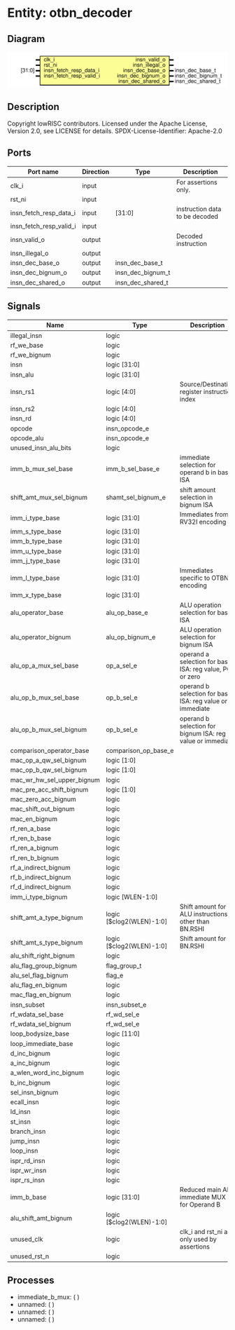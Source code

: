 # Entity: otbn_decoder

## Diagram

![Diagram](otbn_decoder.svg "Diagram")
## Description

Copyright lowRISC contributors.
 Licensed under the Apache License, Version 2.0, see LICENSE for details.
 SPDX-License-Identifier: Apache-2.0
 
## Ports

| Port name               | Direction | Type              | Description                    |
| ----------------------- | --------- | ----------------- | ------------------------------ |
| clk_i                   | input     |                   | For assertions only.           |
| rst_ni                  | input     |                   |                                |
| insn_fetch_resp_data_i  | input     | [31:0]            | instruction data to be decoded |
| insn_fetch_resp_valid_i | input     |                   |                                |
| insn_valid_o            | output    |                   | Decoded instruction            |
| insn_illegal_o          | output    |                   |                                |
| insn_dec_base_o         | output    | insn_dec_base_t   |                                |
| insn_dec_bignum_o       | output    | insn_dec_bignum_t |                                |
| insn_dec_shared_o       | output    | insn_dec_shared_t |                                |
## Signals

| Name                       | Type                     | Description                                                |
| -------------------------- | ------------------------ | ---------------------------------------------------------- |
| illegal_insn               | logic                    |                                                            |
| rf_we_base                 | logic                    |                                                            |
| rf_we_bignum               | logic                    |                                                            |
| insn                       | logic [31:0]             |                                                            |
| insn_alu                   | logic [31:0]             |                                                            |
| insn_rs1                   | logic [4:0]              | Source/Destination register instruction index              |
| insn_rs2                   | logic [4:0]              |                                                            |
| insn_rd                    | logic [4:0]              |                                                            |
| opcode                     | insn_opcode_e            |                                                            |
| opcode_alu                 | insn_opcode_e            |                                                            |
| unused_insn_alu_bits       | logic                    |                                                            |
| imm_b_mux_sel_base         | imm_b_sel_base_e         | immediate selection for operand b in base ISA              |
| shift_amt_mux_sel_bignum   | shamt_sel_bignum_e       | shift amount selection in bignum ISA                       |
| imm_i_type_base            | logic [31:0]             | Immediates from RV32I encoding                             |
| imm_s_type_base            | logic [31:0]             |                                                            |
| imm_b_type_base            | logic [31:0]             |                                                            |
| imm_u_type_base            | logic [31:0]             |                                                            |
| imm_j_type_base            | logic [31:0]             |                                                            |
| imm_l_type_base            | logic [31:0]             | Immediates specific to OTBN encoding                       |
| imm_x_type_base            | logic [31:0]             |                                                            |
| alu_operator_base          | alu_op_base_e            | ALU operation selection for base ISA                       |
| alu_operator_bignum        | alu_op_bignum_e          | ALU operation selection for bignum ISA                     |
| alu_op_a_mux_sel_base      | op_a_sel_e               | operand a selection for base ISA: reg value, PC or zero    |
| alu_op_b_mux_sel_base      | op_b_sel_e               | operand b selection for base ISA: reg value or immediate   |
| alu_op_b_mux_sel_bignum    | op_b_sel_e               | operand b selection for bignum ISA: reg value or immediate |
| comparison_operator_base   | comparison_op_base_e     |                                                            |
| mac_op_a_qw_sel_bignum     | logic [1:0]              |                                                            |
| mac_op_b_qw_sel_bignum     | logic [1:0]              |                                                            |
| mac_wr_hw_sel_upper_bignum | logic                    |                                                            |
| mac_pre_acc_shift_bignum   | logic [1:0]              |                                                            |
| mac_zero_acc_bignum        | logic                    |                                                            |
| mac_shift_out_bignum       | logic                    |                                                            |
| mac_en_bignum              | logic                    |                                                            |
| rf_ren_a_base              | logic                    |                                                            |
| rf_ren_b_base              | logic                    |                                                            |
| rf_ren_a_bignum            | logic                    |                                                            |
| rf_ren_b_bignum            | logic                    |                                                            |
| rf_a_indirect_bignum       | logic                    |                                                            |
| rf_b_indirect_bignum       | logic                    |                                                            |
| rf_d_indirect_bignum       | logic                    |                                                            |
| imm_i_type_bignum          | logic [WLEN-1:0]         |                                                            |
| shift_amt_a_type_bignum    | logic [$clog2(WLEN)-1:0] | Shift amount for ALU instructions other than BN.RSHI       |
| shift_amt_s_type_bignum    | logic [$clog2(WLEN)-1:0] | Shift amount for BN.RSHI                                   |
| alu_shift_right_bignum     | logic                    |                                                            |
| alu_flag_group_bignum      | flag_group_t             |                                                            |
| alu_sel_flag_bignum        | flag_e                   |                                                            |
| alu_flag_en_bignum         | logic                    |                                                            |
| mac_flag_en_bignum         | logic                    |                                                            |
| insn_subset                | insn_subset_e            |                                                            |
| rf_wdata_sel_base          | rf_wd_sel_e              |                                                            |
| rf_wdata_sel_bignum        | rf_wd_sel_e              |                                                            |
| loop_bodysize_base         | logic [11:0]             |                                                            |
| loop_immediate_base        | logic                    |                                                            |
| d_inc_bignum               | logic                    |                                                            |
| a_inc_bignum               | logic                    |                                                            |
| a_wlen_word_inc_bignum     | logic                    |                                                            |
| b_inc_bignum               | logic                    |                                                            |
| sel_insn_bignum            | logic                    |                                                            |
| ecall_insn                 | logic                    |                                                            |
| ld_insn                    | logic                    |                                                            |
| st_insn                    | logic                    |                                                            |
| branch_insn                | logic                    |                                                            |
| jump_insn                  | logic                    |                                                            |
| loop_insn                  | logic                    |                                                            |
| ispr_rd_insn               | logic                    |                                                            |
| ispr_wr_insn               | logic                    |                                                            |
| ispr_rs_insn               | logic                    |                                                            |
| imm_b_base                 | logic [31:0]             | Reduced main ALU immediate MUX for Operand B               |
| alu_shift_amt_bignum       | logic [$clog2(WLEN)-1:0] |                                                            |
| unused_clk                 | logic                    | clk_i and rst_ni are only used by assertions               |
| unused_rst_n               | logic                    |                                                            |
## Processes
- immediate_b_mux: (  )
- unnamed: (  )
- unnamed: (  )
- unnamed: (  )
